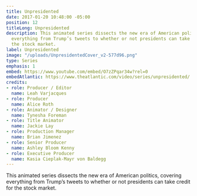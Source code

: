 ```yaml
---
title: Unpresidented
date: 2017-01-20 10:48:00 -05:00
position: 12
titleLong: Unpresidented
description: This animated series dissects the new era of American politics, covering
  everything from Trump’s tweets to whether or not presidents can take credit for
  the stock market.
label: Unpresidented
image: "/uploads/UnpresidentedCover_v2-577d96.png"
type: Series
emphasis: 1
embed: https://www.youtube.com/embed/O7zZPqar34w?rel=0
embedAtlantic: https://www.theatlantic.com/video/series/unpresidented/
credits:
- role: Producer / Editor
  name: Leah Varjacques
- role: Producer
  name: Alice Roth
- role: Animator / Designer
  name: Tynesha Foreman
- role: Title Animator
  name: Jackie Lay
- role: Production Manager
  name: Brian Jimenez
- role: Senior Producer
  name: Ashley Bloom Kenny
- role: Executive Producer
  name: Kasia Cieplak-Mayr von Baldegg
---
```


This animated series dissects the new era of American politics, covering everything from Trump’s tweets to whether or not presidents can take credit for the stock market.